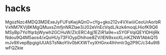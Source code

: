 # hacks

MgozNzc4MDQ3MDExeJyFUFsKwjAQnO+cYg+gko212v4VXwiiiCeoUrAorbRVxNM7KVj8KMgQMuxsZmfjnNRZlae3/J02eVnEcVqdL/kzk4moqLHiofK9Q6MSyBp7Yo1fqrbjWywh2GCHuW/ZIcERC4gj1EZiR1a9e+s5Y0FVqiQEYIDHijRkNdou9Q4M5aos4/xQoHUy73FIOypDhihoe8ZV/IEN9xxoXLinKZNW1AbkQ15mJv9XvepBpgigiUUASTsNkoYliv0bKXWTvyXHGnx4lhhmIr3g2P9C/c34u9I8wFQZkie
